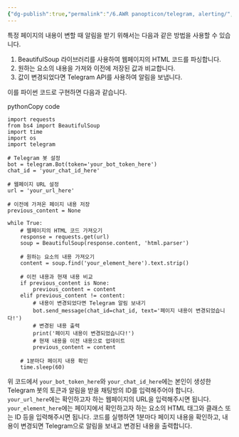 ```yaml
---
{"dg-publish":true,"permalink":"/6.AWR panopticon/telegram, alerting/","dgPassFrontmatter":true}
---
```




특정 페이지의 내용이 변할 때 알림을 받기 위해서는 다음과 같은 방법을 사용할 수 있습니다.

1.  BeautifulSoup 라이브러리를 사용하여 웹페이지의 HTML 코드를 파싱합니다.
2.  원하는 요소의 내용을 가져와 이전에 저장된 값과 비교합니다.
3.  값이 변경되었다면 Telegram API를 사용하여 알림을 보냅니다.

이를 파이썬 코드로 구현하면 다음과 같습니다.

pythonCopy code

```
import requests
from bs4 import BeautifulSoup
import time
import os
import telegram

# Telegram 봇 설정
bot = telegram.Bot(token='your_bot_token_here')
chat_id = 'your_chat_id_here'

# 웹페이지 URL 설정
url = 'your_url_here'

# 이전에 가져온 페이지 내용 저장
previous_content = None

while True:
    # 웹페이지의 HTML 코드 가져오기
    response = requests.get(url)
    soup = BeautifulSoup(response.content, 'html.parser')
    
    # 원하는 요소의 내용 가져오기
    content = soup.find('your_element_here').text.strip()
    
    # 이전 내용과 현재 내용 비교
    if previous_content is None:
        previous_content = content
    elif previous_content != content:
        # 내용이 변경되었다면 Telegram 알림 보내기
        bot.send_message(chat_id=chat_id, text='페이지 내용이 변경되었습니다!')
        # 변경된 내용 출력
        print('페이지 내용이 변경되었습니다!')
        # 현재 내용을 이전 내용으로 업데이트
        previous_content = content
    
    # 1분마다 페이지 내용 확인
    time.sleep(60)
```

위 코드에서 `your_bot_token_here`와 `your_chat_id_here`에는 본인이 생성한 Telegram 봇의 토큰과 알림을 받을 채팅방의 ID를 입력해주어야 합니다. `your_url_here`에는 확인하고자 하는 웹페이지의 URL을 입력해주시면 됩니다. `your_element_here`에는 페이지에서 확인하고자 하는 요소의 HTML 태그와 클래스 또는 ID 등을 입력해주시면 됩니다. 코드를 실행하면 1분마다 페이지 내용을 확인하고, 내용이 변경되면 Telegram으로 알림을 보내고 변경된 내용을 출력합니다.